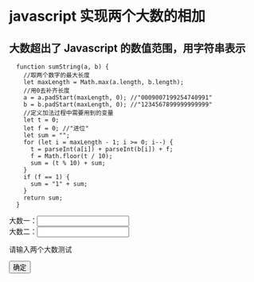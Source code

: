 # javascript 实现两个大数的相加

## 大数超出了 Javascript 的数值范围，用字符串表示

      function sumString(a, b) {
        //取两个数字的最大长度
        let maxLength = Math.max(a.length, b.length);
        //用0去补齐长度
        a = a.padStart(maxLength, 0); //"0009007199254740991"
        b = b.padStart(maxLength, 0); //"1234567899999999999"
        //定义加法过程中需要用到的变量
        let t = 0;
        let f = 0; //"进位"
        let sum = "";
        for (let i = maxLength - 1; i >= 0; i--) {
          t = parseInt(a[i]) + parseInt(b[i]) + f;
          f = Math.floor(t / 10);
          sum = (t % 10) + sum;
        }
        if (f == 1) {
          sum = "1" + sum;
        }
        return sum;
      }

大数一：<input class='num1' /></br>
大数二：<input class='num2'/>

<p class='p'>请输入两个大数测试</p>

<button class='but' onClick='add()'>确定</button>
    <script>
      function sumString(a, b) {
        //取两个数字的最大长度
        let maxLength = Math.max(a.length, b.length);
        //用0去补齐长度
        a = a.padStart(maxLength, 0); //"0009007199254740991"
        b = b.padStart(maxLength, 0); //"1234567899999999999"
        //定义加法过程中需要用到的变量
        let t = 0;
        let f = 0; //"进位"
        let sum = "";
        for (let i = maxLength - 1; i >= 0; i--) {
          t = parseInt(a[i]) + parseInt(b[i]) + f;
          f = Math.floor(t / 10);
          sum = (t % 10) + sum;
        }
        if (f == 1) {
          sum = "1" + sum;
        }
        return sum;
      }
      function add() {
        var num1 =document.querySelector(".num1");
        var num2 = document.querySelector(".num2");
        var but = document.querySelector(".p");
        but.textContent = sumString(num1.value, num2.value);

      }
</script>

